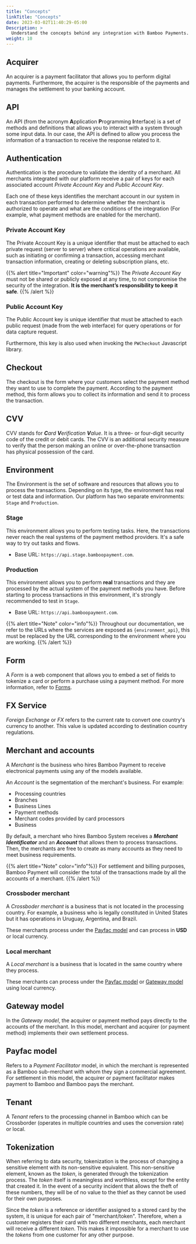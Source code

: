```yaml
---
title: "Concepts"
linkTitle: "Concepts"
date: 2023-03-02T11:40:29-05:00
Description: >
  Understand the concepts behind any integration with Bamboo Payments.
weight: 10
---
```


## Acquirer
An acquirer is a payment facilitator that allows you to perform digital payments. Furthermore, the acquirer is the responsible of the payments and manages the settlement to your banking account.

## API
An API (from the acronym **A**pplication **P**rogramming **I**nterface) is a set of methods and definitions that allows you to interact with a system through some input data. In our case, the API is defined to allow you process the information of a transaction to receive the response related to it.

## Authentication
Authentication is the procedure to validate the identity of a merchant. All merchants integrated with our platform receive a pair of keys for each associated account _Private Account Key_ and _Public Account Key_.

Each one of these keys identifies the merchant account in our system in each transaction performed to determine whether the merchant is authorized to operate and what are the conditions of the integration (For example, what payment methods are enabled for the merchant).

### Private Account Key
The Private Account Key is a unique identifier that must be attached to each private request (server to server) where critical operations are available, such as initiating or confirming a transaction, accessing merchant transaction information, creating or deleting subscription plans, etc.

{{% alert title="Important" color="warning"%}}
The _Private Account Key_ must not be shared or publicly exposed at any time, to not compromise the security of the integration. **It is the merchant’s responsibility to keep it safe**.
{{% /alert %}}

### Public Account Key
The Public Account key is unique identifier that must be attached to each public request (made from the web interface) for query operations or for data capture request.

Furthermore, this key is also used when invoking the `PWCheckout` Javascript library.

## Checkout
The checkout is the form where your customers select the payment method they want to use to complete the payment. According to the payment method, this form allows you to collect its information and send it to process the transaction.

## CVV
CVV stands for _**C**ard **V**erification **V**alue_. It is a three- or four-digit security code of the credit or debit cards. The CVV is an additional security measure to verify that the person making an online or over-the-phone transaction has physical possession of the card.

## Environment
The Environment is the set of software and resources that allows you to process the transactions. Depending on its type, the environment has real or test data and information. Our platform has two separate environments: `Stage` and `Production`.

### Stage
This environment allows you to perform testing tasks. Here, the transactions never reach the real systems of the payment method providers. It's a safe way to try out tasks and flows.

* Base URL: `https://api.stage.bamboopayment.com`.

### Production
This environment allows you to perform **real** transactions and they are processed by the actual system of the payment methods you have. Before starting to process transactions in this environment, it's strongly recommended to test in `Stage`.

* Base URL: `https://api.bamboopayment.com`.

{{% alert title="Note" color="info"%}}
Throughout our documentation, we refer to the URLs where the services are exposed as `{environment_api}`, this must be replaced by the URL corresponding to the environment where you are working.
{{% /alert %}}

## Form
A _Form_ is a web component that allows you to embed a set of fields to tokenize a card or perform a purchase using a payment method. For more information, refer to [Forms](../forms.html).

## FX Service
_Foreign Exchange_ or _FX_ refers to the current rate to convert one country's currency to another. This value is updated according to destination country regulations.

## Merchant and accounts
A _Merchant_ is the business who hires Bamboo Payment to receive electronical payments using any of the models available.

An _Account_ is the segmentation of the merchant's business. For example:

* Processing countries
* Branches
* Business Lines
* Payment methods
* Merchant codes provided by card processors
* Business 

By default, a merchant who hires Bamboo System receives a _**Merchant Identificator**_ and an _**Account**_ that allows them to process transactions. Then, the merchants are free to create as many accounts as they need to meet business requirements.

{{% alert title="Note" color="info"%}}
For settlement and billing purposes, Bamboo Payment will consider the total of the transactions made by all the accounts of a merchant.
{{% /alert %}}

### Crossboder merchant
A _Crossboder merchant_ is a business that is not located in the processing country. For example, a business who is legally constituted in United States but it has operations in Uruguay, Argentina, and Brazil.

These merchants process under the [Payfac model](#payfac-model) and can process in **USD** or local currency.

### Local merchant
A _Local merchant_ is a business that is located in the same country where they process.

These merchants can process under the [Payfac model](#payfac-model) or [Gateway model](#gateway-model) using local currency.

## Gateway model
In the _Gateway model_, the acquirer or payment method pays directly to the accounts of the merchant. In this model, merchant and acquirer (or payment method) implements their own settlement process.

## Payfac model
Refers to a _Payment Facilitator_ model, in which the merchant is represented as a Bamboo sub-merchant with whom they sign a commercial agreement. For settlement in this model, the acquirer or payment facilitator makes payment to Bamboo and Bamboo pays the merchant.

## Tenant
A _Tenant_ refers to the processing channel in Bamboo which can be Crossborder (operates in multiple countries and uses the conversion rate) or local.  

## Tokenization
When referring to data security, tokenization is the process of changing a sensitive element with its non-sensitive equivalent. This non-sensitive element, known as the _token_, is generated through the tokenization process. The _token_ itself is meaningless and worthless, except for the entity that created it. In the event of a security incident that allows the theft of these numbers, they will be of no value to the thief as they cannot be used for their own purposes.

Since the _token_ is a reference or identifier assigned to a stored card by the system, it is unique for each pair of "merchant/token". Therefore, when a customer registers their card with two different merchants, each merchant will receive a different _token_. This makes it impossible for a merchant to use the _tokens_ from one customer for any other purpose.